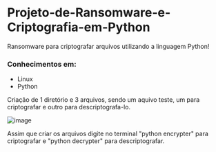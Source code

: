 # Projeto-de-Ransomware-e-Criptografia-em-Python

Ransomware para criptografar arquivos utilizando a linguagem Python!

### Conhecimentos em: ###
* Linux
* Python

Criação de 1 diretório e 3 arquivos, sendo um aquivo teste, um para criptografar e outro para descriptografa-lo.

![image](https://github.com/user-attachments/assets/7c7dcd90-0d44-4303-8b6a-549e5916c40e)

Assim que criar os arquivos digite no terminal "python encrypter" para criptografar e "python decrypter" para descriptografar.


